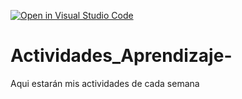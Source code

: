 [![Open in Visual Studio Code](https://classroom.github.com/assets/open-in-vscode-c66648af7eb3fe8bc4f294546bfd86ef473780cde1dea487d3c4ff354943c9ae.svg)](https://classroom.github.com/online_ide?assignment_repo_id=8480102&assignment_repo_type=AssignmentRepo)
# Actividades_Aprendizaje-
Aqui estarán mis actividades de cada semana
